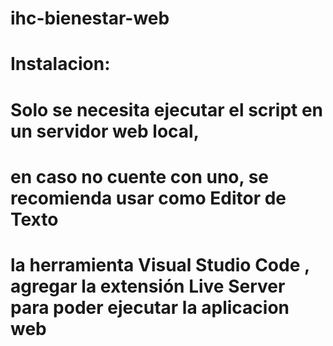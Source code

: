 # ihc-bienestar-web
# Instalacion:
# Solo se necesita ejecutar el script en un servidor web local,
# en caso no cuente con uno, se recomienda usar como Editor de Texto
# la herramienta Visual Studio Code , agregar la extensión Live Server para poder ejecutar la aplicacion web
